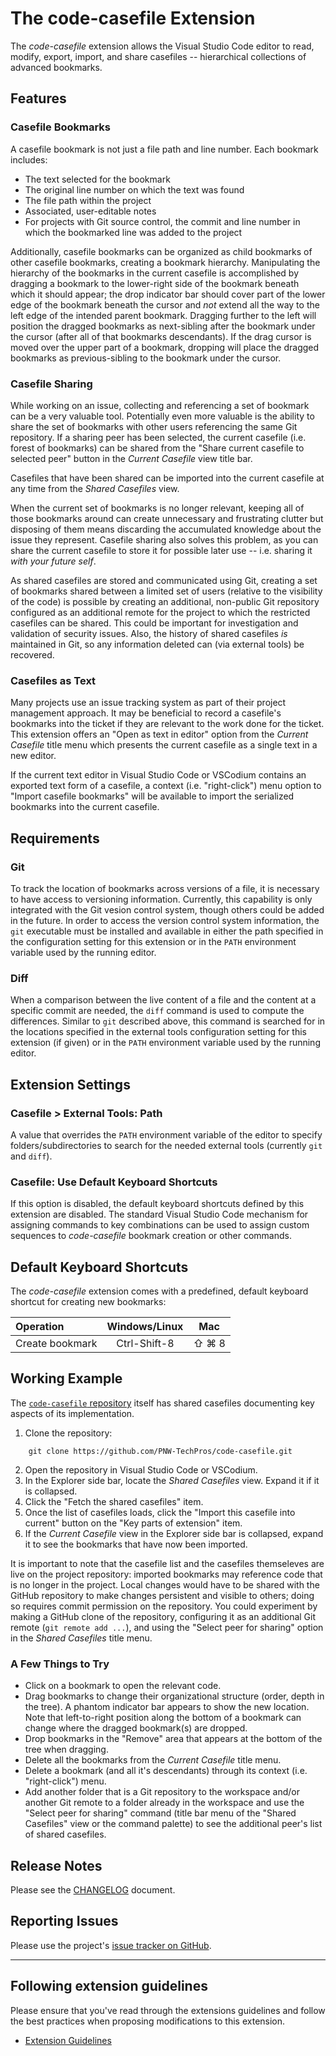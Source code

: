 # The code-casefile Extension

The *code-casefile* extension allows the Visual Studio Code editor to read, modify, export, import, and share casefiles -- hierarchical collections of advanced bookmarks.

## Features

### Casefile Bookmarks

A casefile bookmark is not just a file path and line number.  Each bookmark includes:

* The text selected for the bookmark
* The original line number on which the text was found
* The file path within the project
* Associated, user-editable notes
* For projects with Git source control, the commit and line number in which the bookmarked line was added to the project

Additionally, casefile bookmarks can be organized as child bookmarks of other casefile bookmarks, creating a bookmark hierarchy.  Manipulating the hierarchy of the bookmarks in the current casefile is accomplished by dragging a bookmark to the lower-right side of the bookmark beneath which it should appear; the drop indicator bar should cover part of the lower edge of the bookmark beneath the cursor and *not* extend all the way to the left edge of the intended parent bookmark.  Dragging further to the left will position the dragged bookmarks as next-sibling after the bookmark under the cursor (after all of that bookmarks descendants).  If the drag cursor is moved over the upper part of a bookmark, dropping will place the dragged bookmarks as previous-sibling to the bookmark under the cursor.

### Casefile Sharing

While working on an issue, collecting and referencing a set of bookmark can be a very valuable tool.  Potentially even more valuable is the ability to share the set of bookmarks with other users referencing the same Git repository.  If a sharing peer has been selected, the current casefile (i.e. forest of bookmarks) can be shared from the "Share current casefile to selected peer" button in the *Current Casefile* view title bar.

Casefiles that have been shared can be imported into the current casefile at any time from the *Shared Casefiles* view.

When the current set of bookmarks is no longer relevant, keeping all of those bookmarks around can create unnecessary and frustrating clutter but disposing of them means discarding the accumulated knowledge about the issue they represent.  Casefile sharing also solves this problem, as you can share the current casefile to store it for possible later use -- i.e. sharing it *with your future self*.

As shared casefiles are stored and communicated using Git, creating a set of bookmarks shared between a limited set of users (relative to the visibility of the code) is possible by creating an additional, non-public Git repository configured as an additional remote for the project to which the restricted casefiles can be shared.  This could be important for investigation and validation of security issues.  Also, the history of shared casefiles *is* maintained in Git, so any information deleted can (via external tools) be recovered.

### Casefiles as Text

Many projects use an issue tracking system as part of their project management approach.  It may be beneficial to record a casefile's bookmarks into the ticket if they are relevant to the work done for the ticket.  This extension offers an "Open as text in editor" option from the *Current Casefile* title menu which presents the current casefile as a single text in a new editor.

If the current text editor in Visual Studio Code or VSCodium contains an exported text form of a casefile, a context (i.e. "right-click") menu option to "Import casefile bookmarks" will be available to import the serialized bookmarks into the current casefile.

## Requirements

### Git

To track the location of bookmarks across versions of a file, it is necessary to have access to versioning information.  Currently, this capability is only integrated with the Git vesion control system, though others could be added in the future.  In order to access the version control system information, the `git` executable must be installed and available in either the path specified in the configuration setting for this extension or in the `PATH` environment variable used by the running editor.

### Diff

When a comparison between the live content of a file and the content at a specific commit are needed, the `diff` command is used to compute the differences.  Similar to `git` described above, this command is searched for in the locations specified in the external tools configuration setting for this extension (if given) or in the `PATH` environment variable used by the running editor.

## Extension Settings

### Casefile > External Tools: Path

A value that overrides the `PATH` environment variable of the editor to specify folders/subdirectories to search for the needed external tools (currently `git` and `diff`).

### Casefile: Use Default Keyboard Shortcuts

If this option is disabled, the default keyboard shortcuts defined by this extension are disabled.  The standard Visual Studio Code mechanism for assigning commands to key combinations can be used to assign custom sequences to *code-casefile* bookmark creation or other commands.

## Default Keyboard Shortcuts

The *code-casefile* extension comes with a predefined, default keyboard shortcut for creating new bookmarks:

| Operation       | Windows/Linux | Mac         |
| :-------------- | :-----------: | :---------: |
| Create bookmark | Ctrl-Shift-8  | ⇧ ⌘ 8       |

## Working Example

The [`code-casefile` repository][repo] itself has shared casefiles documenting key aspects of its implementation.

1. Clone the repository:
```shell
    git clone https://github.com/PNW-TechPros/code-casefile.git
```
2. Open the repository in Visual Studio Code or VSCodium.
3. In the Explorer side bar, locate the *Shared Casefiles* view.  Expand it if it is collapsed.
4. Click the "Fetch the shared casefiles" item.
5. Once the list of casefiles loads, click the "Import this casefile into current" button on the "Key parts of extension" item.
6. If the *Current Casefile* view in the Explorer side bar is collapsed, expand it to see the bookmarks that have now been imported.

It is important to note that the casefile list and the casefiles themseleves are live on the project repository: imported bookmarks may reference code that is no longer in the project.  Local changes would have to be shared with the GitHub repository to make changes persistent and visible to others; doing so requires commit permission on the repository.  You could experiment by making a GitHub clone of the repository, configuring it as an additional Git remote (`git remote add ...`), and using the "Select peer for sharing" option in the *Shared Casefiles* title menu.

### A Few Things to Try

* Click on a bookmark to open the relevant code.
* Drag bookmarks to change their organizational structure (order, depth in the tree).  A phantom indicator bar appears to show the new location.  Note that left-to-right position along the bottom of a bookmark can change where the dragged bookmark(s) are dropped.
* Drop bookmarks in the "Remove" area that appears at the bottom of the tree when dragging.
* Delete all the bookmarks from the *Current Casefile* title menu.
* Delete a bookmark (and all it's descendants) through its context (i.e. "right-click") menu.
* Add another folder that is a Git repository to the workspace and/or another Git remote to a folder already in the workspace and use the "Select peer for sharing" command (title bar menu of the "Shared Casefiles" view or the command palette) to see the additional peer's list of shared casefiles.

## Release Notes

Please see the [CHANGELOG](./CHANGELOG.md) document.

## Reporting Issues

Please use the project's [issue tracker on GitHub](https://github.com/PNW-TechPros/code-casefile/issues).

---

## Following extension guidelines

Please ensure that you've read through the extensions guidelines and follow the best practices when proposing modifications to this extension.

* [Extension Guidelines](https://code.visualstudio.com/api/references/extension-guidelines)

[repo]: https://github.com/PNW-TechPros/code-casefile
